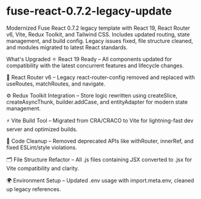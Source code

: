 # fuse-react-0.7.2-legacy-update
Modernized Fuse React 0.7.2 legacy template with React 19, React Router v6, Vite, Redux Toolkit, and Tailwind CSS. Includes updated routing, state management, and build config. Legacy issues fixed, file structure cleaned, and modules migrated to latest React standards.

What's Upgraded
⚛️ React 19 Ready – All components updated for compatibility with the latest concurrent features and lifecycle changes.

🚦 React Router v6 – Legacy react-router-config removed and replaced with useRoutes, matchRoutes, and navigate.

⚙️ Redux Toolkit Integration – Store logic rewritten using createSlice, createAsyncThunk, builder.addCase, and entityAdapter for modern state management.

⚡ Vite Build Tool – Migrated from CRA/CRACO to Vite for lightning-fast dev server and optimized builds.

🧼 Code Cleanup – Removed deprecated APIs like withRouter, innerRef, and fixed ESLint/style violations.

🗂️ File Structure Refactor – All .js files containing JSX converted to .jsx for Vite compatibility and clarity.

🌍 Environment Setup – Updated .env usage with import.meta.env, cleaned up legacy references.

